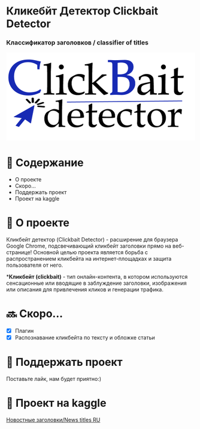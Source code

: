 # Кликебйт Детектор Clickbait Detector
### Классификатор заголовков / classifier of titles 

![Alt text](logo-1.png)

# :notebook_with_decorative_cover: Содержание
+ О проекте
+ Скоро...
+ Поддержать проект
+ Проект на kaggle

# :newspaper: О проекте
Кликбейт детектор (Clickbait Detector) - расширение для браузера Google Chrome, подсвечивающий кликбейт заголовки прямо на веб-странице! Основной целью проекта является борьба с распространением кликбейта на интернет-площадках и защита пользователя от него.

*__Кликбейт (clickbait)__ - тип онлайн-контента, в котором используются сенсационные или вводящие в заблуждение заголовки, изображения или описания для привлечения кликов и генерации трафика.

# :soon: Скоро...
- [X] Плагин
- [X] Распознавание кликбейта по тексту и обложке статьи 
  
# :blue_heart: Поддержать проект
Поставьте лайк, нам будет приятно:)

# :small_blue_diamond: Проект на kaggle
[Новостные заголовки/News titles RU](https://www.kaggle.com/datasets/anzerone/clickbait-titles-ru)






